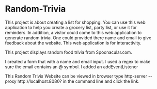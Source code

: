 # Random-Trivia


This project is about creating a list for shopping. You can use this web application to help you create a grocery list, party list, or use it for reminders. In addition, a vistor could come to this web application to generate random trivia. One could provided there name and email to give feedback about the website. This web application is for interactivity. 


This project displays random food trivia from Spoonacular.com. 



I created a form that with a name and email input. I used a regex to make sure the email contains an @ symbol. I added an addEventListener 


This Random Trivia Website can be viewed in browser type http-server --proxy http://localhost:8080? in the command line and click the link. 
